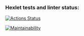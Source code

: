 ### Hexlet tests and linter status:
[![Actions Status](https://github.com/o-in-o/frontend-project-44/actions/workflows/hexlet-check.yml/badge.svg)](https://github.com/o-in-o/frontend-project-44/actions)

[![Maintainability](https://api.codeclimate.com/v1/badges/9db0d8f66c36bdc11a8a/maintainability)](https://codeclimate.com/github/o-in-o/frontend-project-44/maintainability)